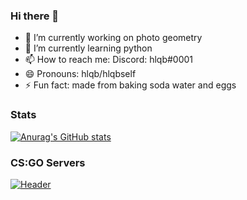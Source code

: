 ### Hi there 👋
- 🔭 I’m currently working on photo geometry
- 🌱 I’m currently learning python
- 📫 How to reach me: Discord: hlqb#0001
- 😄 Pronouns: hlqb/hlqbself
- ⚡ Fun fact: made from baking soda water and eggs
### Stats
[![Anurag's GitHub stats](https://github-readme-stats.vercel.app/api?username=ivoketa)](https://github.com/anuraghazra/github-readme-stats)

### CS:GO Servers
[![Header](https://user-images.githubusercontent.com/38434900/155959125-9f6781d6-5a8b-45eb-9b3c-407bb618cf6c.png "Header")](https://clarityeu.com/)

